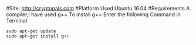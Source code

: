 #Site:
http://cryptopals.com
#Platform Used
Ubuntu 16.04
#Requirements
A compiler,I have used g++
To install g++ Enter the following Command in Terminal
```
sudo apt-get update
sudo apt-get install g++
```



